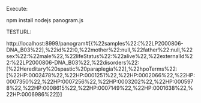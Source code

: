 Execute:

npm install
nodejs panogram.js

TESTURL:

http://localhost:8999/panogram#[{%22samples%22:[%22LP2000806-DNA_B03%22],%22id%22:0,%22mother%22:null,%22father%22:null,%22sex%22:%22male%22,%22lifeStatus%22:%22alive%22,%22externalId%22:%22LP2000806-DNA_B03%22,%22disorders%22:[%22Hereditary%20spastic%20paraplegia%22],%22hpoTerms%22:[%22HP:0002478%22,%22HP:0001251%22,%22HP:0002066%22,%22HP:0007350%22,%22HP:0007256%22,%22HP:0003202%22,%22HP:0005978%22,%22HP:0008615%22,%22HP:0007149%22,%22HP:0001638%22,%22HP:0006986%22]}]


